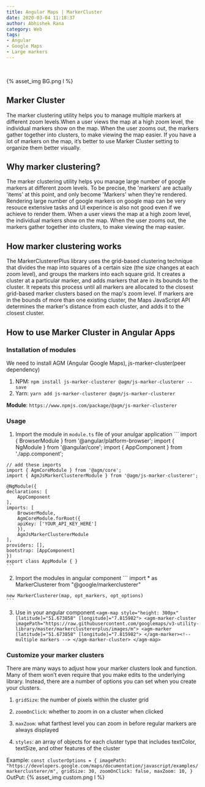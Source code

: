 ```yaml
---
title: Angular Maps | MarkerCluster
date: 2020-03-04 11:18:37
author: Abhishek Rana
category: Web
tags:
- Angular
- Google Maps
- Large markers
---
```


<br>

{% asset_img BG.png l %}

## Marker Cluster
The marker clustering utility helps you to manage multiple markers at different zoom levels.When a user views the map at a high zoom level, the individual markers show on the map. When the user zooms out, the markers gather together into clusters, to make viewing the map easier.
If you have a lot of markers on the map, it’s better to use Marker Cluster setting to organize them better visually.

## Why marker clustering?
The marker clustering utility helps you manage large number of google markers at different zoom levels. To be precise, the 'markers' are actually 'items' at this point, and only become 'Markers' when they're rendered. Rendering large number of google markers on google map can be very resouce extensive tasks and UI experince is also not good even if we achieve to render them. When a user views the map at a high zoom level, the individual markers show on the map. When the user zooms out, the markers gather together into clusters, to make viewing the map easier.

## How marker clustering works
The MarkerClustererPlus library uses the grid-based clustering technique that divides the map into squares of a certain size (the size changes at each zoom level), and groups the markers into each square grid. It creates a cluster at a particular marker, and adds markers that are in its bounds to the cluster. It repeats this process until all markers are allocated to the closest grid-based marker clusters based on the map's zoom level. If markers are in the bounds of more than one existing cluster, the Maps JavaScript API determines the marker's distance from each cluster, and adds it to the closest cluster.

## How to use Marker Cluster in Angular Apps

### Installation of modules
We need to install AGM (Angular Google Maps), js-marker-cluster(peer dependency)
  1. NPM: `npm install js-marker-clusterer @agm/js-marker-clusterer --save`
  2. Yarn: `yarn add js-marker-clusterer @agm/js-marker-clusterer`

**Module**: `https://www.npmjs.com/package/@agm/js-marker-clusterer`

### Usage
  1. Import the module in `module.ts` file of your anulgar application
    ```
    import { BrowserModule } from '@angular/platform-browser';
    import { NgModule } from '@angular/core';
    import { AppComponent } from './app.component';
    
    // add these imports
    import { AgmCoreModule } from '@agm/core';
    import { AgmJsMarkerClustererModule } from '@agm/js-marker-clusterer';
    
    @NgModule({
    declarations: [
        AppComponent
    ],
    imports: [
        BrowserModule,
        AgmCoreModule.forRoot({
        apiKey: ['YOUR_API_KEY_HERE']
        }),
        AgmJsMarkerClustererModule
    ],
    providers: [],
    bootstrap: [AppComponent]
    })
    export class AppModule { }
    ```
  2. Import the modules in angular component 
    ```
    import * as MarkerClusterer from "@google/markerclusterer"

    new MarkerClusterer(map, opt_markers, opt_options)
    ```
  3. Use in your angular component
    ```
    <agm-map style="height: 300px" [latitude]="51.673858" [longitude]="7.815982">
        <agm-marker-cluster imagePath="https://raw.githubusercontent.com/googlemaps/v3-utility-library/master/markerclustererplus/images/m">
            <agm-marker [latitude]="51.673858" [longitude]="7.815982">
            </agm-marker><!-- multiple markers -->
        </agm-marker-cluster>
    </agm-map>
    ```
### Customize your marker clusters
There are many ways to adjust how your marker clusters look and function. Many of them won’t even require that you make edits to the underlying library. Instead, there are a number of options you can set when you create your clusters.
  1. `gridSize`: the number of pixels within the cluster grid

  2. `zoomOnClick`: whether to zoom in on a cluster when clicked

  3. `maxZoom`: what farthest level you can zoom in before regular markers are always displayed

  4. `styles`: an array of objects for each cluster type that includes textColor, textSize, and other features of the cluster

  Example:
    ```
    const clusterOptions = {
        imagePath: "https://developers.google.com/maps/documentation/javascript/examples/markerclusterer/m",
        gridSize: 30,
        zoomOnClick: false,
        maxZoom: 10,
    }
    ```
  OutPut:
    {% asset_img custom.png l %}
